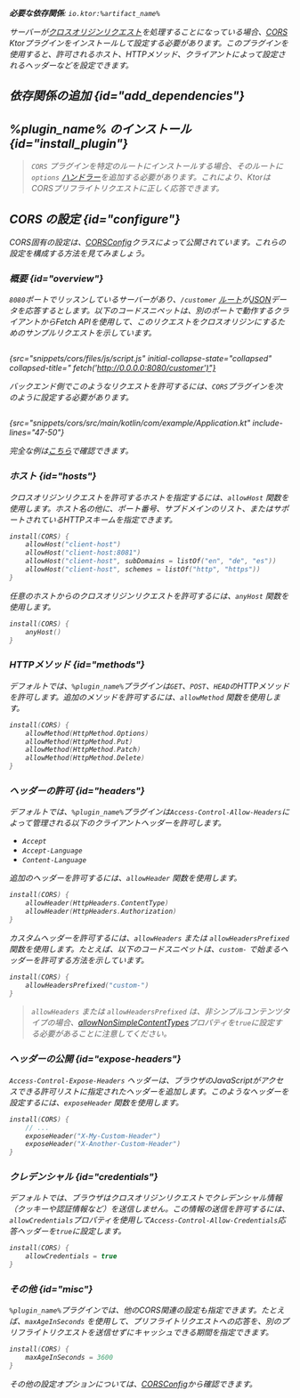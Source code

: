 [//]: # (title: CORS)

<show-structure for="chapter" depth="2"/>
<primary-label ref="server-plugin"/>

<var name="artifact_name" value="ktor-server-cors"/>
<var name="package_name" value="io.ktor.server.plugins.cors"/>
<var name="plugin_name" value="CORS"/>

<tldr>
<p>
<b>必要な依存関係</b>: <code>io.ktor:%artifact_name%</code>
</p>
<var name="example_name" value="cors"/>
<include from="lib.topic" element-id="download_example"/>
<include from="lib.topic" element-id="native_server_supported"/>
</tldr>

サーバーが[クロスオリジンリクエスト](https://developer.mozilla.org/en-US/docs/Web/HTTP/CORS)を処理することになっている場合、[CORS](https://api.ktor.io/ktor-server/ktor-server-plugins/ktor-server-cors/io.ktor.server.plugins.cors.routing/-c-o-r-s.html) Ktorプラグインをインストールして設定する必要があります。このプラグインを使用すると、許可されるホスト、HTTPメソッド、クライアントによって設定されるヘッダーなどを設定できます。

## 依存関係の追加 {id="add_dependencies"}

<include from="lib.topic" element-id="add_ktor_artifact_intro"/>
<include from="lib.topic" element-id="add_ktor_artifact"/>

## %plugin_name% のインストール {id="install_plugin"}

<include from="lib.topic" element-id="install_plugin"/>
<include from="lib.topic" element-id="install_plugin_route"/>

> `CORS` プラグインを特定のルートにインストールする場合、そのルートに `options` [ハンドラー](server-routing.md#define_route)を追加する必要があります。これにより、KtorはCORSプリフライトリクエストに正しく応答できます。

## CORS の設定 {id="configure"}

CORS固有の設定は、[CORSConfig](https://api.ktor.io/ktor-server/ktor-server-plugins/ktor-server-cors/io.ktor.server.plugins.cors/-c-o-r-s-config/index.html)クラスによって公開されています。これらの設定を構成する方法を見てみましょう。

### 概要 {id="overview"}

`8080`ポートでリッスンしているサーバーがあり、`/customer` [ルート](server-routing.md)が[JSON](server-serialization.md#send_data)データを応答するとします。以下のコードスニペットは、別のポートで動作するクライアントからFetch APIを使用して、このリクエストをクロスオリジンにするためのサンプルリクエストを示しています。

```javascript
```

{src="snippets/cors/files/js/script.js" initial-collapse-state="collapsed" collapsed-title="
fetch('http://0.0.0.0:8080/customer')"}

バックエンド側でこのようなリクエストを許可するには、`CORS`プラグインを次のように設定する必要があります。

```kotlin
```

{src="snippets/cors/src/main/kotlin/com/example/Application.kt" include-lines="47-50"}

完全な例は[こちら](https://github.com/ktorio/ktor-documentation/tree/%ktor_version%/codeSnippets/snippets/cors)で確認できます。

### ホスト {id="hosts"}

クロスオリジンリクエストを許可するホストを指定するには、`allowHost` 関数を使用します。ホスト名の他に、ポート番号、サブドメインのリスト、またはサポートされているHTTPスキームを指定できます。

```kotlin
install(CORS) {
    allowHost("client-host")
    allowHost("client-host:8081")
    allowHost("client-host", subDomains = listOf("en", "de", "es"))
    allowHost("client-host", schemes = listOf("http", "https"))
}
```

任意のホストからのクロスオリジンリクエストを許可するには、`anyHost` 関数を使用します。

```kotlin
install(CORS) {
    anyHost()
}
```

### HTTPメソッド {id="methods"}

デフォルトでは、`%plugin_name%`プラグインは`GET`、`POST`、`HEAD`のHTTPメソッドを許可します。追加のメソッドを許可するには、`allowMethod` 関数を使用します。

```kotlin
install(CORS) {
    allowMethod(HttpMethod.Options)
    allowMethod(HttpMethod.Put)
    allowMethod(HttpMethod.Patch)
    allowMethod(HttpMethod.Delete)
}
```

### ヘッダーの許可 {id="headers"}

デフォルトでは、`%plugin_name%`プラグインは`Access-Control-Allow-Headers`によって管理される以下のクライアントヘッダーを許可します。

* `Accept`
* `Accept-Language`
* `Content-Language`

追加のヘッダーを許可するには、`allowHeader` 関数を使用します。

```kotlin
install(CORS) {
    allowHeader(HttpHeaders.ContentType)
    allowHeader(HttpHeaders.Authorization)
}
```

カスタムヘッダーを許可するには、`allowHeaders` または `allowHeadersPrefixed` 関数を使用します。たとえば、以下のコードスニペットは、`custom-` で始まるヘッダーを許可する方法を示しています。

```kotlin
install(CORS) {
    allowHeadersPrefixed("custom-")
}
```

> `allowHeaders` または `allowHeadersPrefixed` は、非シンプルコンテンツタイプの場合、[allowNonSimpleContentTypes](https://api.ktor.io/ktor-server/ktor-server-plugins/ktor-server-cors/io.ktor.server.plugins.cors/-c-o-r-s-config/allow-non-simple-content-types.html)プロパティを`true`に設定する必要があることに注意してください。

### ヘッダーの公開 {id="expose-headers"}

`Access-Control-Expose-Headers` ヘッダーは、ブラウザのJavaScriptがアクセスできる許可リストに指定されたヘッダーを追加します。このようなヘッダーを設定するには、`exposeHeader` 関数を使用します。

```kotlin
install(CORS) {
    // ...
    exposeHeader("X-My-Custom-Header")
    exposeHeader("X-Another-Custom-Header")
}
```

### クレデンシャル {id="credentials"}

デフォルトでは、ブラウザはクロスオリジンリクエストでクレデンシャル情報（クッキーや認証情報など）を送信しません。この情報の送信を許可するには、`allowCredentials`プロパティを使用して`Access-Control-Allow-Credentials`応答ヘッダーを`true`に設定します。

```kotlin
install(CORS) {
    allowCredentials = true
}
```

### その他 {id="misc"}

`%plugin_name%`プラグインでは、他のCORS関連の設定も指定できます。たとえば、`maxAgeInSeconds` を使用して、プリフライトリクエストへの応答を、別のプリフライトリクエストを送信せずにキャッシュできる期間を指定できます。

```kotlin
install(CORS) {
    maxAgeInSeconds = 3600
}
```

その他の設定オプションについては、[CORSConfig](https://api.ktor.io/ktor-server/ktor-server-plugins/ktor-server-cors/io.ktor.server.plugins.cors/-c-o-r-s-config/index.html)から確認できます。